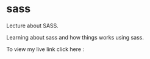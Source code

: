 # sass

Lecture about SASS.

Learning about sass and how things works using sass.

To view my live link click here : 
